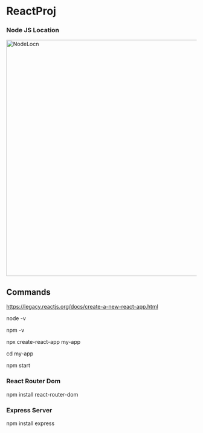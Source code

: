 # ReactProj

<h3> Node JS Location </h3>

<img width="623" alt="NodeLocn" src="https://user-images.githubusercontent.com/33363003/230944300-0ae567d7-c6b7-47ef-b7c3-7ff90d89f06c.png">


<h2>Commands </h2>

https://legacy.reactjs.org/docs/create-a-new-react-app.html

node -v

npm -v

npx create-react-app my-app

cd my-app

npm start

<h3>React Router Dom</h3>

npm install react-router-dom

<h3> Express Server </h3>

npm install express


